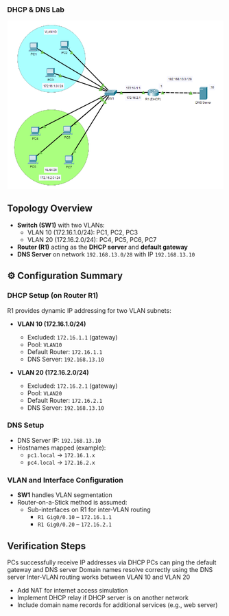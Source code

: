 ### DHCP & DNS Lab

![DHCP & DNS Topology](./Images/Topology.PNG)

## Topology Overview

- **Switch (SW1)** with two VLANs:
  - VLAN 10 (172.16.1.0/24): PC1, PC2, PC3
  - VLAN 20 (172.16.2.0/24): PC4, PC5, PC6, PC7
- **Router (R1)** acting as the **DHCP server** and **default gateway**
- **DNS Server** on network `192.168.13.0/28` with IP `192.168.13.10`

## ⚙️ Configuration Summary

### DHCP Setup (on Router R1)

R1 provides dynamic IP addressing for two VLAN subnets:

- **VLAN 10 (172.16.1.0/24)**
  - Excluded: `172.16.1.1` (gateway)
  - Pool: `VLAN10`
  - Default Router: `172.16.1.1`
  - DNS Server: `192.168.13.10`

- **VLAN 20 (172.16.2.0/24)**
  - Excluded: `172.16.2.1` (gateway)
  - Pool: `VLAN20`
  - Default Router: `172.16.2.1`
  - DNS Server: `192.168.13.10`

### DNS Setup

- DNS Server IP: `192.168.13.10`
- Hostnames mapped (example):
  - `pc1.local` → `172.16.1.x`
  - `pc4.local` → `172.16.2.x`

### VLAN and Interface Configuration

- **SW1** handles VLAN segmentation
- Router-on-a-Stick method is assumed:
  - Sub-interfaces on R1 for inter-VLAN routing
    - `R1 Gig0/0.10` – `172.16.1.1`
    - `R1 Gig0/0.20` – `172.16.2.1`

## Verification Steps

PCs successfully receive IP addresses via DHCP
PCs can ping the default gateway and DNS server
Domain names resolve correctly using the DNS server
Inter-VLAN routing works between VLAN 10 and VLAN 20



- Add NAT for internet access simulation
- Implement DHCP relay if DHCP server is on another network
- Include domain name records for additional services (e.g., web server)


